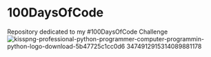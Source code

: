 # 100DaysOfCode
Repository dedicated to my #100DaysOfCode Challenge
![kisspng-professional-python-programmer-computer-programmin-python-logo-download-5b47725c1cc0d6 3474912915314089881178](https://user-images.githubusercontent.com/118321568/209258314-5eb5c510-dd98-4bcc-b8a9-729d9f7f56ab.jpg)
